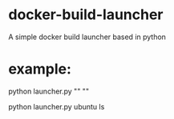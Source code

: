 # docker-build-launcher
A simple docker build launcher based in python

# example:

python launcher.py "<image>" "<command>"
  
python launcher.py ubuntu ls
